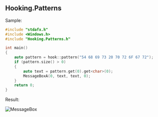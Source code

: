 Hooking.Patterns
----------------
Sample:

```cpp
#include "stdafx.h"
#include <Windows.h>
#include "Hooking.Patterns.h"

int main()
{
    auto pattern = hook::pattern("54 68 69 73 20 70 72 6F 67 72");
    if (pattern.size() > 0)
    {
        auto text = pattern.get(0).get<char>(0);
        MessageBoxA(0, text, text, 0);
    }
    return 0;
}
```

Result:

![MessageBox](http://i.imgur.com/Tuijf2I.png)
